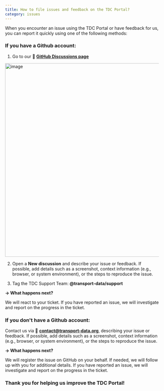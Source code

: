 ```yaml
---
title: How to file issues and feedback on the TDC Portal?
category: issues
---
```


When you encounter an issue using the TDC Portal or have feedback for us, you can report it quickly using one of the following methods:

### If you have a __Github account__:

1. Go to our 🔗 [__GitHub Discussions page__](https://github.com/orgs/transport-data/discussions/categories/user-feedback)
<img width="635" alt="image" src="https://github.com/user-attachments/assets/8c1abd1a-e4b6-41c6-96a7-ee07f7f2d4c4" />

2. Open a __New discussion__ and describe your issue or feedback. If possible, add details such as a screenshot, context information (e.g., browser, or system environment), or the steps to reproduce the issue.

3. Tag the TDC Support Team: __@transport-data/support__

__→ What happens next?__

We will react to your ticket. If you have reported an issue, we will investigate and report on the progress in the ticket.


### If you don't have a __Github account__:

Contact us via 📧 [__contact@transport-data.org__](mailto:contact@transport-data.org), describing your issue or feedback. If possible, add details such as a screenshot, context information (e.g., browser, or system environment), or the steps to reproduce the issue.

__→ What happens next?__

We will register the issue on GitHub on your behalf. If needed, we will follow up with you for additional details.
If you have reported an issue, we will investigate and report on the progress in the ticket.

### Thank you for helping us improve the TDC Portal!
